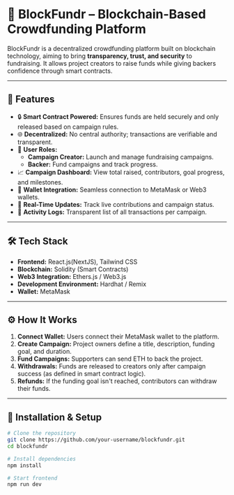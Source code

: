 # 🚀 BlockFundr – Blockchain-Based Crowdfunding Platform

BlockFundr is a decentralized crowdfunding platform built on blockchain technology, aiming to bring **transparency, trust, and security** to fundraising. It allows project creators to raise funds while giving backers confidence through smart contracts.

---

## 📌 Features

- 🔒 **Smart Contract Powered:** Ensures funds are held securely and only released based on campaign rules.
- 🌐 **Decentralized:** No central authority; transactions are verifiable and transparent.
- 👤 **User Roles:** 
  - **Campaign Creator:** Launch and manage fundraising campaigns.
  - **Backer:** Fund campaigns and track progress.
- 📈 **Campaign Dashboard:** View total raised, contributors, goal progress, and milestones.
- 💼 **Wallet Integration:** Seamless connection to MetaMask or Web3 wallets.
- 🔔 **Real-Time Updates:** Track live contributions and campaign status.
- 📜 **Activity Logs:** Transparent list of all transactions per campaign.

---

## 🛠️ Tech Stack

- **Frontend:** React.js(NextJS), Tailwind CSS
- **Blockchain:** Solidity (Smart Contracts)
- **Web3 Integration:** Ethers.js / Web3.js
- **Development Environment:** Hardhat / Remix
- **Wallet:** MetaMask

---

## ⚙️ How It Works

1. **Connect Wallet:** Users connect their MetaMask wallet to the platform.
2. **Create Campaign:** Project owners define a title, description, funding goal, and duration.
3. **Fund Campaigns:** Supporters can send ETH to back the project.
4. **Withdrawals:** Funds are released to creators only after campaign success (as defined in smart contract logic).
5. **Refunds:** If the funding goal isn't reached, contributors can withdraw their funds.

---

## 🚧 Installation & Setup

```bash
# Clone the repository
git clone https://github.com/your-username/blockfundr.git
cd blockfundr

# Install dependencies
npm install

# Start frontend
npm run dev
